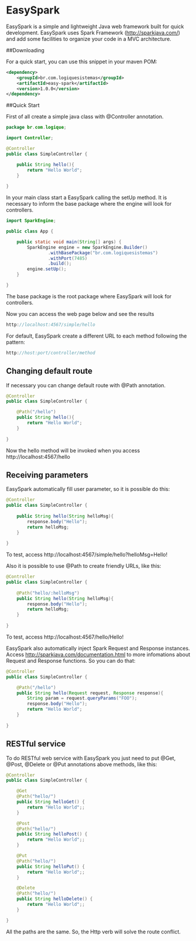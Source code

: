 # EasySpark

EasySpark is a simple and lightweight Java web framework built for quick development. EasySpark uses Spark Framework (http://sparkjava.com/) and add some facilities to organize your code in a MVC architecture.

##Downloading

For a quick start, you can use this snippet in your maven POM:

```xml
<dependency>
    <groupId>br.com.logiquesistemas</groupId>
    <artifactId>easy-spark</artifactId>
    <version>1.0.0</version>
</dependency>
```

##Quick Start

First of all create a simple java class with @Controller annotation.

```java
package br.com.logique;

import Controller;

@Controller
public class SimpleController {

    public String hello(){
        return "Hello World";
    }
    
}

```
In your main class start a EasySpark calling the setUp method. It is necessary to inform the base package where the engine will look for controllers.

```java
import SparkEngine;

public class App {

    public static void main(String[] args) {
        SparkEngine engine = new SparkEngine.Builder()
                .withBasePackage("br.com.logiquesistemas")
                .withPort(7485)
                .build();
        engine.setUp();
    }

}
```

The base package is the root package where EasySpark will look for controllers.

Now you can access the web page below and see the results

```java
http://localhost:4567/simple/hello
```

For default, EasySpark create a different URL to each method following the pattern:

```java
http://host:port/controller/method
```

## Changing default route

If necessary you can change default route with @Path annotation.

```java
@Controller
public class SimpleController {

    @Path("/hello")
    public String hello(){
        return "Hello World";
    }
    
}

```
Now the hello method will be invoked when you access http://localhost:4567/hello 

## Receiving parameters

EasySpark automatically fill user parameter, so it is possible do this:

```java
@Controller
public class SimpleController {
    
    public String hello(String helloMsg){
        response.body("Hello");
        return helloMsg;
    }
    
}
```

To test, access http://localhost:4567/simple/hello?helloMsg=Hello!

Also it is possible to use @Path to create friendly URLs, like this:

```java
@Controller
public class SimpleController {
    
    @Path("hello/:helloMsg")
    public String hello(String helloMsg){
        response.body("Hello");
        return helloMsg;
    }
    
}
```

To test, access http://localhost:4567/hello/Hello!

EasySpark also automatically inject Spark Request and Response instances. Access http://sparkjava.com/documentation.html to more infomations about Request and Response functions. So you can do that:

```java
@Controller
public class SimpleController {

    @Path("/hello")
    public String hello(Request request, Response response){
        String param = request.queryParams("FOO");
        response.body("Hello");
        return "Hello World";
    }
    
}
```

## RESTful service

To do RESTful web service with EasySpark you just need to put @Get, @Post, @Delete or @Put annotations above methods, like this:

```java
@Controller
public class SimpleController {

    @Get
    @Path("hello/")
    public String helloGet() {
        return "Hello World";;
    }

    @Post
    @Path("hello/")
    public String helloPost() {
        return "Hello World";;
    }

    @Put
    @Path("hello/")
    public String helloPut() {
        return "Hello World";;
    }

    @Delete
    @Path("hello/")
    public String helloDelete() {
        return "Hello World";;
    }

}

```
All the paths are the same. So, the Http verb will solve the route conflict.
